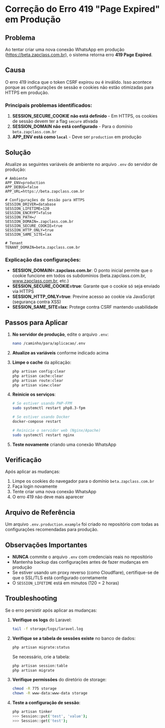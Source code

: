 # Correção do Erro 419 "Page Expired" em Produção

## Problema

Ao tentar criar uma nova conexão WhatsApp em produção (https://beta.zapclass.com.br), o sistema retorna erro **419 Page Expired**.

## Causa

O erro 419 indica que o token CSRF expirou ou é inválido. Isso acontece porque as configurações de sessão e cookies não estão otimizadas para HTTPS em produção.

### Principais problemas identificados:

1. **SESSION_SECURE_COOKIE não está definido** - Em HTTPS, os cookies de sessão devem ter a flag `secure` ativada
2. **SESSION_DOMAIN não está configurado** - Para o domínio `beta.zapclass.com.br`
3. **APP_ENV está como `local`** - Deve ser `production` em produção

## Solução

Atualize as seguintes variáveis de ambiente no arquivo `.env` do servidor de produção:

```env
# Ambiente
APP_ENV=production
APP_DEBUG=false
APP_URL=https://beta.zapclass.com.br

# Configurações de Sessão para HTTPS
SESSION_DRIVER=database
SESSION_LIFETIME=120
SESSION_ENCRYPT=false
SESSION_PATH=/
SESSION_DOMAIN=.zapclass.com.br
SESSION_SECURE_COOKIE=true
SESSION_HTTP_ONLY=true
SESSION_SAME_SITE=lax

# Tenant
TENANT_DOMAIN=beta.zapclass.com.br
```

### Explicação das configurações:

- **SESSION_DOMAIN=.zapclass.com.br**: O ponto inicial permite que o cookie funcione em todos os subdomínios (beta.zapclass.com.br, www.zapclass.com.br, etc.)
- **SESSION_SECURE_COOKIE=true**: Garante que o cookie só seja enviado via HTTPS
- **SESSION_HTTP_ONLY=true**: Previne acesso ao cookie via JavaScript (segurança contra XSS)
- **SESSION_SAME_SITE=lax**: Protege contra CSRF mantendo usabilidade

## Passos para Aplicar

1. **No servidor de produção**, edite o arquivo `.env`:
   ```bash
   nano /caminho/para/aplicacao/.env
   ```

2. **Atualize as variáveis** conforme indicado acima

3. **Limpe o cache** da aplicação:
   ```bash
   php artisan config:clear
   php artisan cache:clear
   php artisan route:clear
   php artisan view:clear
   ```

4. **Reinicie os serviços**:
   ```bash
   # Se estiver usando PHP-FPM
   sudo systemctl restart php8.3-fpm

   # Se estiver usando Docker
   docker-compose restart

   # Reinicie o servidor web (Nginx/Apache)
   sudo systemctl restart nginx
   ```

5. **Teste novamente** criando uma conexão WhatsApp

## Verificação

Após aplicar as mudanças:

1. Limpe os cookies do navegador para o domínio `beta.zapclass.com.br`
2. Faça login novamente
3. Tente criar uma nova conexão WhatsApp
4. O erro 419 não deve mais aparecer

## Arquivo de Referência

Um arquivo `.env.production.example` foi criado no repositório com todas as configurações recomendadas para produção.

## Observações Importantes

- **NUNCA** commite o arquivo `.env` com credenciais reais no repositório
- Mantenha backup das configurações antes de fazer mudanças em produção
- Se estiver usando um proxy reverso (como Cloudflare), certifique-se de que o SSL/TLS está configurado corretamente
- O `SESSION_LIFETIME` está em minutos (120 = 2 horas)

## Troubleshooting

Se o erro persistir após aplicar as mudanças:

1. **Verifique os logs** do Laravel:
   ```bash
   tail -f storage/logs/laravel.log
   ```

2. **Verifique se a tabela de sessões existe** no banco de dados:
   ```bash
   php artisan migrate:status
   ```

   Se necessário, crie a tabela:
   ```bash
   php artisan session:table
   php artisan migrate
   ```

3. **Verifique permissões** do diretório de storage:
   ```bash
   chmod -R 775 storage
   chown -R www-data:www-data storage
   ```

4. **Teste a configuração de sessão**:
   ```bash
   php artisan tinker
   >>> Session::put('test', 'value');
   >>> Session::get('test');
   ```
